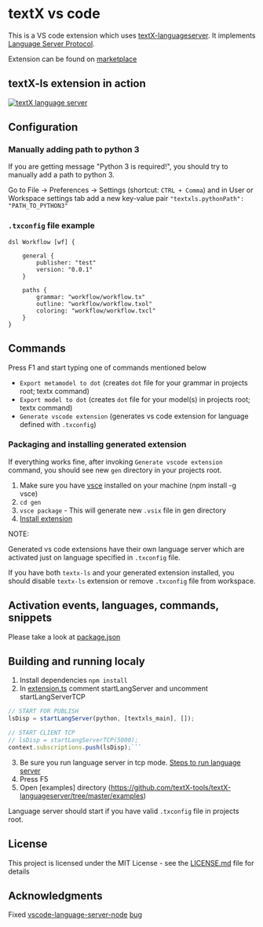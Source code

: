# textX vs code

This is a VS code extension which uses [textX-languageserver](https://github.com/textx-tools/textx-languageserver).
It implements [Language Server Protocol](https://github.com/Microsoft/language-server-protocol).

Extension can be found on [marketplace](https://marketplace.visualstudio.com/items?itemName=danixeee.textx-ls)

## textX-ls extension in action

[![textX language server](https://img.youtube.com/vi/vAP5c7pwWiY/0.jpg)](https://www.youtube.com/watch?v=vAP5c7pwWiY)

## Configuration

### Manually adding path to python 3

If you are getting message "Python 3 is required!", you should try to manually add a path to python 3.

Go to File -> Preferences -> Settings (shortcut: `CTRL + Comma`) and in User or Workspace settings tab add a new key-value pair `"textxls.pythonPath": "PATH_TO_PYTHON3"`


### `.txconfig` file example
```textx
dsl Workflow [wf] {

	general {
		publisher: "test"
		version: "0.0.1"
	}

	paths {
		grammar: "workflow/workflow.tx"
		outline: "workflow/workflow.txol"
		coloring: "workflow/workflow.txcl"
	}
}
```

## Commands

Press F1 and start typing one of commands mentioned below

- `Export metamodel to dot` (creates `dot` file for your grammar in projects root; textx command)
- `Export model to dot` (creates `dot` file for your model(s) in projects root; textx command)
- `Generate vscode extension` (generates vs code extension for language defined with `.txconfig`)

### Packaging and installing generated extension

If everything works fine, after invoking `Generate vscode extension` command, you should see new `gen` directory in your projects root.

1. Make sure you have [vsce](https://www.npmjs.com/package/vsce) installed on your machine (npm install -g vsce)
2. `cd gen`
3. `vsce package` - This will generate new `.vsix` file in gen directory
4. [Install extension](https://code.visualstudio.com/docs/editor/extension-gallery#_install-from-a-vsix)

NOTE:

Generated vs code extensions have their own language server which are activated just on language specified in `.txconfig` file.

If you have both `textx-ls` and your generated extension installed, you should disable `textx-ls` extension or remove `.txconfig` file from workspace.

## Activation events, languages, commands, snippets

Please take a look at [package.json](https://github.com/textX-tools/textX-vscode/blob/master/package.json)


## Building and running localy

1. Install dependencies `npm install`
2. In [extension.ts](https://github.com/textX-tools/textX-vscode/blob/master/src/extension.ts)
comment startLangServer and uncomment startLangServerTCP
```typescript
// START FOR PUBLISH
lsDisp = startLangServer(python, [textxls_main], []);

// START CLIENT TCP
// lsDisp = startLangServerTCP(5000);
context.subscriptions.push(lsDisp);```
```
3. Be sure you run language server in tcp mode. [Steps to run language server](https://github.com/textX-tools/textX-languageserver/blob/master/README.md)
4. Press F5
5. Open [examples] directory (https://github.com/textX-tools/textX-languageserver/tree/master/examples)

Language server should start if you have valid `.txconfig` file in projects root.


## License

This project is licensed under the MIT License - see the [LICENSE.md](LICENSE.md) file for details

## Acknowledgments

Fixed [vscode-language-server-node](https://github.com/Microsoft/vscode-languageserver-node) [bug](https://github.com/Microsoft/vscode-languageserver-node/pull/284) 
